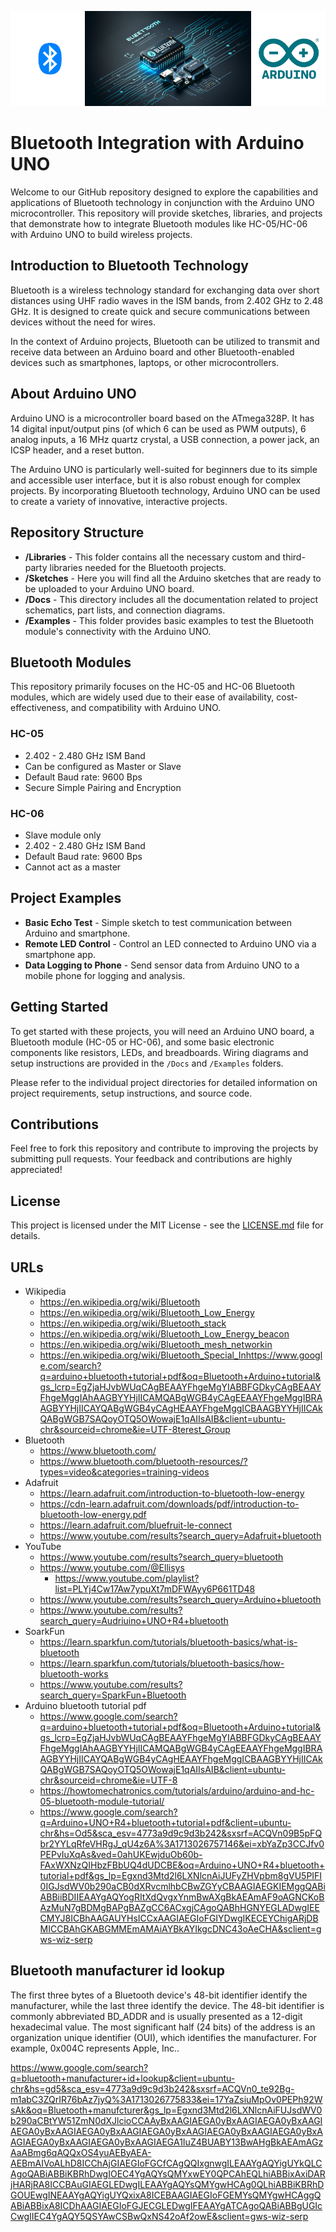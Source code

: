 ![Banner Image](BluetoothBanner.png)
# Bluetooth Integration with Arduino UNO

Welcome to our GitHub repository designed to explore the capabilities and applications of Bluetooth technology in conjunction with the Arduino UNO microcontroller. This repository will provide sketches, libraries, and projects that demonstrate how to integrate Bluetooth modules like HC-05/HC-06 with Arduino UNO to build wireless projects.

## Introduction to Bluetooth Technology

Bluetooth is a wireless technology standard for exchanging data over short distances using UHF radio waves in the ISM bands, from 2.402 GHz to 2.48 GHz. It is designed to create quick and secure communications between devices without the need for wires.

In the context of Arduino projects, Bluetooth can be utilized to transmit and receive data between an Arduino board and other Bluetooth-enabled devices such as smartphones, laptops, or other microcontrollers.

## About Arduino UNO

Arduino UNO is a microcontroller board based on the ATmega328P. It has 14 digital input/output pins (of which 6 can be used as PWM outputs), 6 analog inputs, a 16 MHz quartz crystal, a USB connection, a power jack, an ICSP header, and a reset button.

The Arduino UNO is particularly well-suited for beginners due to its simple and accessible user interface, but it is also robust enough for complex projects. By incorporating Bluetooth technology, Arduino UNO can be used to create a variety of innovative, interactive projects.

## Repository Structure

- **/Libraries** - This folder contains all the necessary custom and third-party libraries needed for the Bluetooth projects.
- **/Sketches** - Here you will find all the Arduino sketches that are ready to be uploaded to your Arduino UNO board.
- **/Docs** - This directory includes all the documentation related to project schematics, part lists, and connection diagrams.
- **/Examples** - This folder provides basic examples to test the Bluetooth module's connectivity with the Arduino UNO.

## Bluetooth Modules

This repository primarily focuses on the HC-05 and HC-06 Bluetooth modules, which are widely used due to their ease of availability, cost-effectiveness, and compatibility with Arduino UNO.

### HC-05

- 2.402 - 2.480 GHz ISM Band
- Can be configured as Master or Slave
- Default Baud rate: 9600 Bps
- Secure Simple Pairing and Encryption

### HC-06

- Slave module only
- 2.402 - 2.480 GHz ISM Band
- Default Baud rate: 9600 Bps
- Cannot act as a master

## Project Examples

- **Basic Echo Test** - Simple sketch to test communication between Arduino and smartphone.
- **Remote LED Control** - Control an LED connected to Arduino UNO via a smartphone app.
- **Data Logging to Phone** - Send sensor data from Arduino UNO to a mobile phone for logging and analysis.

## Getting Started

To get started with these projects, you will need an Arduino UNO board, a Bluetooth module (HC-05 or HC-06), and some basic electronic components like resistors, LEDs, and breadboards. Wiring diagrams and setup instructions are provided in the `/Docs` and `/Examples` folders.

Please refer to the individual project directories for detailed information on project requirements, setup instructions, and source code.

## Contributions

Feel free to fork this repository and contribute to improving the projects by submitting pull requests. Your feedback and contributions are highly appreciated!

## License

This project is licensed under the MIT License - see the [LICENSE.md](LICENSE.md) file for details.

## URLs

+ Wikipedia
  + https://en.wikipedia.org/wiki/Bluetooth
  + https://en.wikipedia.org/wiki/Bluetooth_Low_Energy
  + https://en.wikipedia.org/wiki/Bluetooth_stack
  + https://en.wikipedia.org/wiki/Bluetooth_Low_Energy_beacon
  + https://en.wikipedia.org/wiki/Bluetooth_mesh_networkin
  + https://en.wikipedia.org/wiki/Bluetooth_Special_Inhttps://www.google.com/search?q=arduino+bluetooth+tutorial+pdf&oq=Bluetooth+Arduino+tutorial&gs_lcrp=EgZjaHJvbWUqCAgBEAAYFhgeMgYIABBFGDkyCAgBEAAYFhgeMggIAhAAGBYYHjIICAMQABgWGB4yCAgEEAAYFhgeMggIBRAAGBYYHjIICAYQABgWGB4yCAgHEAAYFhgeMggICBAAGBYYHjIICAkQABgWGB7SAQoyOTQ5OWowajE1qAIIsAIB&client=ubuntu-chr&sourceid=chrome&ie=UTF-8terest_Group
+ Bluetooth 
  + https://www.bluetooth.com/
  + https://www.bluetooth.com/bluetooth-resources/?types=video&categories=training-videos
+ Adafruit
  + https://learn.adafruit.com/introduction-to-bluetooth-low-energy
  + https://cdn-learn.adafruit.com/downloads/pdf/introduction-to-bluetooth-low-energy.pdf
  + https://learn.adafruit.com/bluefruit-le-connect
  + https://www.youtube.com/results?search_query=Adafruit+bluetooth
+ YouTube
  + https://www.youtube.com/results?search_query=bluetooth
  + https://www.youtube.com/@Ellisys
    + https://www.youtube.com/playlist?list=PLYj4Cw17Aw7ypuXt7mDFWAyy6P661TD48
  + https://www.youtube.com/results?search_query=Arduino+bluetooth
  + https://www.youtube.com/results?search_query=Audriuino+UNO+R4+bluetooth 
+ SoarkFun
  + https://learn.sparkfun.com/tutorials/bluetooth-basics/what-is-bluetooth
  + https://learn.sparkfun.com/tutorials/bluetooth-basics/how-bluetooth-works
  + https://www.youtube.com/results?search_query=SparkFun+Bluetooth
+ Arduino bluetooth tutorial pdf
  + https://www.google.com/search?q=arduino+bluetooth+tutorial+pdf&oq=Bluetooth+Arduino+tutorial&gs_lcrp=EgZjaHJvbWUqCAgBEAAYFhgeMgYIABBFGDkyCAgBEAAYFhgeMggIAhAAGBYYHjIICAMQABgWGB4yCAgEEAAYFhgeMggIBRAAGBYYHjIICAYQABgWGB4yCAgHEAAYFhgeMggICBAAGBYYHjIICAkQABgWGB7SAQoyOTQ5OWowajE1qAIIsAIB&client=ubuntu-chr&sourceid=chrome&ie=UTF-8
  + https://howtomechatronics.com/tutorials/arduino/arduino-and-hc-05-bluetooth-module-tutorial/
  + https://www.google.com/search?q=Arduino+UNO+R4+bluetooth+tutorial+pdf&client=ubuntu-chr&hs=Od5&sca_esv=4773a9d9c9d3b242&sxsrf=ACQVn09B5pFQbr2YYLqRfeVHRgJ_qU4z6A%3A1713026757146&ei=xbYaZp3CCJfv0PEPvIuXqAs&ved=0ahUKEwjduOb60b-FAxWXNzQIHbzFBbUQ4dUDCBE&oq=Arduino+UNO+R4+bluetooth+tutorial+pdf&gs_lp=Egxnd3Mtd2l6LXNlcnAiJUFyZHVpbm8gVU5PIFI0IGJsdWV0b290aCB0dXRvcmlhbCBwZGYyCBAAGIAEGKIEMggQABiABBiiBDIIEAAYgAQYogRItXdQvgxYnmBwAXgBkAEAmAF9oAGNCKoBAzMuN7gBDMgBAPgBAZgCC6ACxgjCAgoQABhHGNYEGLADwgIEECMYJ8ICBhAAGAUYHsICCxAAGIAEGIoFGIYDwgIKECEYChigARjDBMICCBAhGKABGMMEmAMAiAYBkAYIkgcDNC43oAeCHA&sclient=gws-wiz-serp

## Bluetooth manufacturer id lookup

The first three bytes of a Bluetooth device's 48-bit identifier identify the manufacturer, while the last three identify the device. The 48-bit identifier is commonly abbreviated BD_ADDR and is usually presented as a 12-digit hexadecimal value. The most significant half (24 bits) of the address is an organization unique identifier (OUI), which identifies the manufacturer. For example, 0x004C represents Apple, Inc.. 


https://www.google.com/search?q=bluetooth+manufacturer+id+lookup&client=ubuntu-chr&hs=gd5&sca_esv=4773a9d9c9d3b242&sxsrf=ACQVn0_te92Bg-m1abC3ZQrIR76bAz7jyQ%3A1713026775833&ei=17YaZsiuMpOv0PEPh92WsAk&oq=Bluetooth+manufcturer&gs_lp=Egxnd3Mtd2l6LXNlcnAiFUJsdWV0b290aCBtYW51ZmN0dXJlcioCCAAyBxAAGIAEGA0yBxAAGIAEGA0yBxAAGIAEGA0yBxAAGIAEGA0yBxAAGIAEGA0yBxAAGIAEGA0yBxAAGIAEGA0yBxAAGIAEGA0yBxAAGIAEGA0yBxAAGIAEGA1IuZ4BUABY13BwAHgBkAEAmAGzAaABmg6qAQQxOS4yuAEByAEA-AEBmAIVoALhD8ICChAjGIAEGIoFGCfCAgQQIxgnwgILEAAYgAQYigUYkQLCAgoQABiABBiKBRhDwgIOEC4YgAQYsQMYxwEY0QPCAhEQLhiABBixAxiDARjHARjRA8ICCBAuGIAEGLEDwgILEAAYgAQYsQMYgwHCAg0QLhiABBiKBRhDGOUEwgINEAAYgAQYigUYQxixA8ICEBAAGIAEGIoFGEMYsQMYgwHCAggQABiABBixA8ICDhAAGIAEGIoFGJECGLEDwgIFEAAYgATCAgoQABiABBgUGIcCwgIIEC4YgAQY5QSYAwCSBwQxNS42oAf2owE&sclient=gws-wiz-serp
